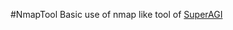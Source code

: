 #NmapTool
Basic use of nmap like tool of <a href="https://github.com/TransformerOptimus/SuperAGI">SuperAGI</a> 


